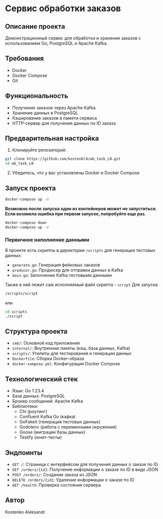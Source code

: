 # Сервис обработки заказов

## Описание проекта
Демонстрационный сервис для обработки и хранения заказов с использованием Go, PostgreSQL и Apache Kafka.

## Требования
- Docker
- Docker Compose
- Git
## Функциональность
- Получение заказов через Apache Kafka
- Хранение данных в PostgreSQL
- Кэширование заказов в памяти сервиса
- HTTP-сервер для получения данных по ID заказа

## Предварительная настройка
1. Клонируйте репозиторий:
```bash
git clone https://github.com/kostenbl4/wb_task_L0.git
cd wb_task_L0
```

2. Убедитесь, что у вас установлены Docker и Docker Compose

## Запуск проекта
```bash
docker-compose up -d
```
**Возможно после запуска один из контейнеров может не запуститься.**
**Если возникла ошибка при первом запуске, попробуйте еще раз.**
```bash
docker-compose down
docker-compose up -d
```

### Первичное наполнение данными
В проекте есть скрипты в директории `/scripts` для генерации тестовых данных:
- `generate.go`: Генерация фейковых заказов
- `producer.go`: Продюсер для отправки данных в Kafka
- `main.go`: Заполнение Kafka тестовыми данными

Также в ней лежит сам исполняемый файл скрипта - `script`
Для запуска
```bash
/scripts/script
```
или
```bash
cd scripts
./script
```

## Структура проекта
- `cmd/`: Основной код приложения
- `internal/`: Внутренние пакеты (кэш, база данных, Kafka)
- `scripts/`: Утилиты для тестирования и генерации данных
- `Dockerfile`: Сборка Docker-образа
- `docker-compose.yml`: Конфигурация Docker Compose

## Технологический стек
- Язык: Go 1.23.4
- База данных: PostgreSQL
- Брокер сообщений: Apache Kafka
- Библиотеки:
  - Chi (роутинг)
  - Confluent Kafka Go (кафка)
  - GoFakeit (генерация тестовых данных)
  - Godotenv (работа с переменными окружения)
  - Goose (миграции базы данных)
  - Testify (юнит-тесты)


## Эндпоинты
- `GET /`: Страница с интерфейсом для получения данных  о заказе по ID
- `GET /orders/{id}`: Получение информации о заказе по ID в виде JSON
- `POST /orders/`: Создание заказа из JSON
- `DELETE /orders/{id}`: Удаление информации о заказе по ID
- `GET /health`: Проверка состояния сервера

## Автор
Kostenko Aleksandr